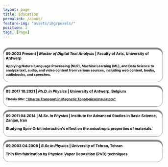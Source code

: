 ```yaml
---
layout: page
title: Education
permalink: /about/
feature-img: "assets/img/pexels/"
position: 1
tags: [Page]
---
```


<html lang="en">
<head>
  <meta charset="UTF-8">
  <meta name="viewport" content="width=device-width, initial-scale=1.0">
  <title>{{ page.title }}</title>
  <link rel="stylesheet" href="navbar.css"> 
 
 
  <style>
    /* Reset default margin and padding */
    body {
      margin: 0;
      padding: 10px;
      background-image: url('assets/img/header/education.jpg');
      background-repeat: no-repeat;
      background-position: center center;
      background-size: 1100px 300px; /* Ensure the background image covers the entire viewport */
    }



  /* Define your CSS styles here */
  /* Add your CSS styles if needed */
</style>


<section style="color: lapislazuli; font-size: 15px; font-weight: bold;">
  <h2></h2>
  <div style="margin-top: 1em;">
    <div style="background-color: white; border: 0.4px solid gray; border-radius: 20px; padding: 6px 8px; width: 100%; box-shadow: 0px -5px 2px gray;">
      <div style="font-size: 12px; color: black;">
        <strong>09.2023 Present</strong> | <em>Master of Digital Text Analysis</em> | Faculty of Arts, University of Antwerp
        <p style="font-size: 11px;">
          Applying Natural Language Processing (NLP), Machine Learning (ML), and Data Science to analyze text, audio, and video content from various sources, including web content, books, audiobooks, and speeches.
        </p>
      </div>
    </div>
    <div style="margin-top: 1em; background-color: white; border: 0.4px solid gray; border-radius: 20px; padding: 6px 8px; width: 100%; box-shadow: 0px -5px 2px gray;">
      <div style="font-size: 12px; color: black;">
        <strong>03.2017 10.2021</strong> | <em>Ph.D. in Physics</em> | University of Antwerp, Belgium
        <p style="font-size: 11px;">
          Thesis title: <a href="https://repository.uantwerpen.be/docstore/d:irua:8696" style="color: lapislazuli;">"Charge Transport in Magnetic Topological Insulators"</a>
        </p>
      </div>
    </div>
    <div style="margin-top: 1em; background-color: white; border: 0.4px solid gray; border-radius: 20px; padding: 6px 8px; width: 100%; box-shadow: 0px -5px 2px gray;">
      <div style="font-size: 12px; color: black;">
        <strong>09.2011 04.2014</strong> | <em>M.Sc. in Physics</em> | Institute for Advanced Studies in Basic Science, Zanjan, Iran
        <p>
          Studying Spin-Orbit interaction's effect on the anisotropic properties of materials.
        </p>
      </div>
    </div>
    <div style="margin-top: 1em; background-color: white; border: 0.4px solid gray; border-radius: 20px; padding: 6px 8px; width: 100%; box-shadow: 0px -5px 2px gray;">
      <div style="font-size: 12px; color: black;">
        <strong>09.2003 04.2008</strong> | <em>B.Sc in Physics</em> | University of Tehran, Tehran
        <p>
          Thin film fabrication by Physical Vapor Deposition (PVD) techniques.
        </p>
      </div>
    </div>
  </div>
</section>



